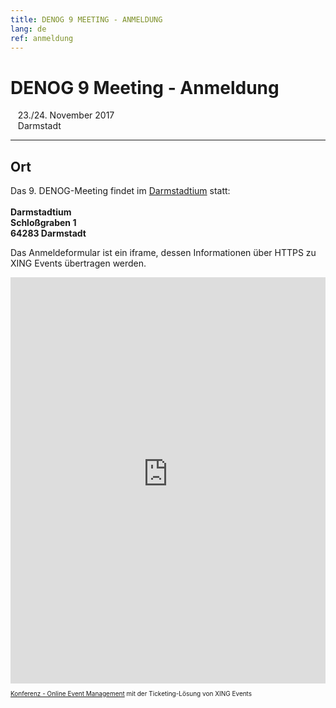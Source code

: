 ```yaml
---
title: DENOG 9 MEETING - ANMELDUNG
lang: de 
ref: anmeldung
---
```

<h1>DENOG 9 Meeting - Anmeldung</h1>

<p>
&nbsp;&nbsp;&nbsp;23./24. November 2017<br/>
&nbsp;&nbsp;&nbsp;Darmstadt<br>
<hr />
</p>

<h2>Ort</h2>
<p>Das 9. DENOG-Meeting findet im <a href="https://www.darmstadtium.de/de/fuer-besucher/anreise/" class="external">Darmstadtium</a> statt:<br />
<br />
<b>Darmstadtium<br />
Schloßgraben 1<br />
64283 Darmstadt</b></p>

<!--
<h2>Teilnahmegebühr</h2>
<table cellpadding="4" cellspacing="0" border="1">
  <tr><td nowrap="">Early Bird, bis zum 15. September</td><td align="right">142,80 EUR</td></tr>
  <tr><td nowrap="">Regul&auml;rer Preis, ab dem 16. September</td><td align="right">178,50 EUR</td></tr>
</table>

<p>In der Teilnahmegebühr sind enthalten:
  <ul>
    <li>Alle Vorträge</li>
    <li>Getränke in den Pausen</li>
    <li>Mittagessen</li>
    <li>Get Together nach dem Meeting</li>
    <li>ein T-Shirt (eingeschränkte Verfügbarkeit)</li>
  </ul>
</p>

<h2>Anmeldung</h2>
<p>Bei Problemen oder Fragen zur Anmeldung können Sie uns per E-Mail unter <a href="mailto:denog9@meeting.denog.de">denog9@meeting.denog.de</a> erreichen. Die Anmeldung erfolgt über <a class="external" href="http://www.xing-events.com">XING Events GmbH</a>, es gelten die im Anmeldeformular verlinkten AGBs.</p>
<p><b>Die Anmeldung ist bis zum 16. November möglich. Bitte beachtet, dass wir keine späteren Anmeldungen, insbesondere keine Anmeldungen vor Ort am 22./23. November vornehmen können.</b></p>
-->

<!--h1>Die Registrierung ist abgeschlossen</h1>
<p>Die Anmeldung für DENOG8 ist nicht mehr möglich. Wir freuen uns, alle angemeldeten Teilnehmer am 29. Oktober in Darmstadt begrüßen zu dürfen. Leider können wir keine Anmeldung vor Ort vornehmen.</p-->

<p>Das Anmeldeformular ist ein iframe, dessen Informationen über HTTPS zu XING Events übertragen werden.</p>
<script type="text/javascript" src="https://XKCYCON-modules.xing-events.com/resources/js/amiandoExport.js"></script>
<iframe src="https://XKCYCON-modules.xing-events.com/XKCYCON.html?viewType=iframe& distributionChannel=CHANNEL_IFRAME&useDefaults=false&resizeIFrame=true" frameborder="0" width="100%" height="650px" id="_amiandoIFrame3007885"><p>Diese Seite benötigt die Unterstützung von Frames durch Ihren Browser. Bitte nutzen Sie einen Browser, der die Darstellung von Frames unterstützt, damit das Ticketvorverkaufs-Modul angezeigt werden kann.</p><p>Probieren Sie die XING Events <a href="https://www.xing-events.com">online Registrierung</a> noch heute aus.</p></iframe><p style="text-align: left; font-size:10px;"><a href="https://www.xing-events.com?viralRefId=XKCYCON&utm_campaign=ev-XKCYC ON&utm_medium=viral&utm_source=EventWebsite&utm_content=TextLinkBottom&utm _term=text-link" target="_blank" alt="Konferenz - Online Event Management" title="Konferenz - Online Event Management" >Konferenz - Online Event Management</a> mit der Ticketing-Lösung von XING Events</p>
	